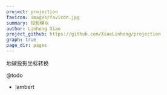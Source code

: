 ```yaml
---
project: projection
favicon: images/favicon.jpg
summary: 投影模块
author: Linhong Xiao
project_github: https://github.com/XiaoLinhong/projection
graph: true
page_dir: pages
---
```


地球投影坐标转换

@todo
- lambert
